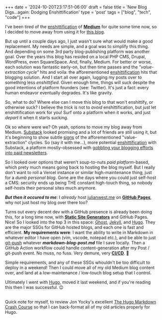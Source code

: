 +++
date = '2024-10-20T23:17:51-06:00'
draft = false
title = 'New Blog Digs...again: Dodging Enshittification'
type = 'post'
tags = ["blog", "tech", "code"]
+++

I've been tired of the </i></b><a href="https://en.wikipedia.org/wiki/Enshittification">enshittification</a></b></i> of <b><a href="https://medium.com">Medium</a></b> for quite some time now, so I decided to move away from using it for <a href="https://julianwest.me/Blog">this blog</a>.<br />

But up until a couple days ago, I just wasn't sure what would make a good replacement.  My needs are simple, and a goal was to simplify this thing.  And depending on some 3rd party blog-publishing platform was another goal. Over the years this blog has resided on a local PHP CMS, Drupal, WordPress, even SquareSpace.  And, finally, Medium.  For better or worse, each solution was fantastic early-on, but then time passes and the <i>"value-extraction cycle"</i> hits and voila: the afforementioned <a href="https://en.wikipedia.org/wiki/Enshittification">enshittification</a> hits that blogging solution.  And I start all over again, lugging my posts over to something less <i>enshittified</i>.  Given enough time, things will suck despite the good intentions of platform founders (see: Twitter). It's just a fact: every human endeavor eventually degrades. It's like gravity. <br /> 

So, what to do?  Where else can I move this blog to that won't enshittify, or otherwise suck?  I believe the <i>trick</i> is not to <i>avoid</i> enshittification, but just let enshittification work for you! Surf onto a platform when it works, and just <i>depart</i> it when it starts sucking.  <br />

Ok so where were we?  Oh yeah, options to move my blog away from Medium. <a href="https://en.wikipedia.org/wiki/Substack">Substack</a> looked promising and a lot of friends are still using it, but it's beginning to show subtle <a href="https://janefriedman.com/substack-is-both-great-and-terrible-for-authors/">signs</a> of the afforementioned "value-extraction" clycles.  So (say it with me...), more potential <a href="https://en.wikipedia.org/wiki/Enshittification">enshittification</a> with Substack, a platform mostly-obsessed with <a href="https://thehypothesis.substack.com/p/heres-why-substacks-scam-worked-so">gobbling your blogging efforts into paid newsletters</a>. <br />

So I looked over options that weren't soup-to-nuts <i>paid platform</i>-based, which prety much means going back to hosting the blog myself. But I really don't want to roll a Vercel instance or similar high-maintenance thing, just for a <i>dumb personal blog</i>.  Gone are the days where you could just self-host a CMS: security ends up being THE constant high-touch thing, so nobody self-hosts their personal sites much anymore. <br />

<b><i>But <i>then</i> it occured to me</b></i>: I <i>already</i> host <a href="https://julianwest.me">julianwest.me</a> on <b><a href="https://pages.github.com">GitHub Pages</a></b>, why not just host my blog over there too?<br />  

Turns out every decent dev with a GitHub presence is already been doing this, for a long time now, with <b><a href="https://en.wikipedia.org/wiki/Static_site_generator">Static Site Generators</a></b> and GitHub Pages. Nice! So I looked into the top 3 in this space:  <a href="https://github.com/TryGhost/Ghost">Ghost</a>, <a href="https://github.com/jekyll/jekyll">Jekyll</a>, and <a href="https://github.com/gohugoio/hugo">Hugo</a>.  They are the major SSGs for GitHub hosted blogs, and each one is fast and efficient. <b>My requirements were</b>: I want the ability to write in Markdown in whatever editor I have open (vim, vscode, notepad etc.), and be able to just <a href="https://docs.github.com/en/get-started/using-git/pushing-commits-to-a-remote-repository">git-push</a> whatever <i><b>markdown-blog-post.md</i></b> file I save locally. Then a GitHub Action workflow could handle content-generation after my Post / git-push event. No muss, no fuss. Very demure, very <b></i><a href="https://en.wikipedia.org/wiki/CI/CD">CI/CD</a></i></b>. 🤭 <br /> 

Simple requirements, and any of these SSGs whouldn't be too difficult to deploy in a weekend!  Then I could move all of my old Medium blog content over, and land at a low-maintenance / low-touch blog setup that I control.<br />

Ultimately I went with <a href="https://github.com/gohugoio/hugo">Hugo</a>, moved it last weekend, and if you're reading this then I was successful.  😉 <br /> <br />


Quick note for myself, to review Jon Yocky's excellent <a href="https://www.yockyard.com/post/the-hugo-markdown-crash-course/">The Hugo Markdown Crash Course</a> so that I can back-format all of my old articles properly for Hugo.